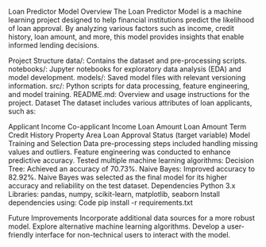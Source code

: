 Loan Predictor Model
Overview
The Loan Predictor Model is a machine learning project designed to help financial institutions predict the likelihood of loan approval. By analyzing various factors such as income, credit history, loan amount, and more, this model provides insights that enable informed lending decisions.

Project Structure
data/: Contains the dataset and pre-processing scripts.
notebooks/: Jupyter notebooks for exploratory data analysis (EDA) and model development.
models/: Saved model files with relevant versioning information.
src/: Python scripts for data processing, feature engineering, and model training.
README.md: Overview and usage instructions for the project.
Dataset
The dataset includes various attributes of loan applicants, such as:

Applicant Income
Co-applicant Income
Loan Amount
Loan Amount Term
Credit History
Property Area
Loan Approval Status (target variable)
Model Training and Selection
Data pre-processing steps included handling missing values and outliers.
Feature engineering was conducted to enhance predictive accuracy.
Tested multiple machine learning algorithms:
Decision Tree: Achieved an accuracy of 70.73%.
Naive Bayes: Improved accuracy to 82.92%.
Naive Bayes was selected as the final model for its higher accuracy and reliability on the test dataset.
Dependencies
Python 3.x
Libraries: pandas, numpy, scikit-learn, matplotlib, seaborn
Install dependencies using:
Code
pip install -r requirements.txt

Future Improvements
Incorporate additional data sources for a more robust model.
Explore alternative machine learning algorithms.
Develop a user-friendly interface for non-technical users to interact with the model.
